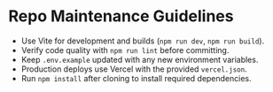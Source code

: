 # Repo Maintenance Guidelines

- Use Vite for development and builds (`npm run dev`, `npm run build`).
- Verify code quality with `npm run lint` before committing.
- Keep `.env.example` updated with any new environment variables.
- Production deploys use Vercel with the provided `vercel.json`.
- Run `npm install` after cloning to install required dependencies.
